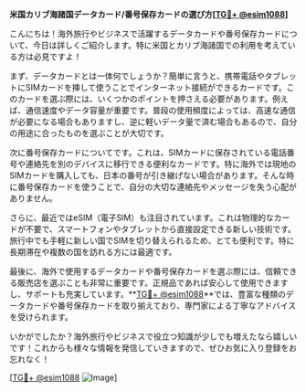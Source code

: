 **米国カリブ海諸国データカード/番号保存カードの選び方[[TG💪+ @esim1088](https://t.me/s/esim1088)]**

こんにちは！海外旅行やビジネスで活躍するデータカードや番号保存カードについて、今日は詳しくご紹介します。特に米国とカリブ海諸国での利用を考えている方は必見ですよ！

まず、データカードとは一体何でしょうか？簡単に言うと、携帯電話やタブレットにSIMカードを挿して使うことでインターネット接続ができるカードです。このカードを選ぶ際には、いくつかのポイントを押さえる必要があります。例えば、通信速度やデータ容量が重要です。普段の使用頻度によっては、高速な通信が必要になる場合もありますし、逆に軽いデータ量で済む場合もあるので、自分の用途に合ったものを選ぶことが大切です。

次に番号保存カードについてです。これは、SIMカードに保存されている電話番号や連絡先を別のデバイスに移行できる便利なカードです。特に海外では現地のSIMカードを購入しても、日本の番号が引き継げない場合があります。そんな時に番号保存カードを使うことで、自分の大切な連絡先やメッセージを失う心配がありません。

さらに、最近ではeSIM（電子SIM）も注目されています。これは物理的なカードが不要で、スマートフォンやタブレットから直接設定できる新しい技術です。旅行中でも手軽に新しい国でSIMを切り替えられるため、とても便利です。特に長期滞在や複数の国を訪れる方には最適です。

最後に、海外で使用するデータカードや番号保存カードを選ぶ際には、信頼できる販売店を選ぶことも非常に重要です。正規品であれば安心して使用できますし、サポートも充実しています。**[TG💪+ @esim1088](https://t.me/s/esim1088)**では、豊富な種類のデータカードや番号保存カードを取り揃えており、専門家による丁寧なアドバイスを受けられます。

いかがでしたか？海外旅行やビジネスで役立つ知識が少しでも増えたなら嬉しいです！これからも様々な情報を発信していきますので、ぜひお気に入り登録をお忘れなく！

[[TG💪+ @esim1088](https://t.me/s/esim1088) ![Image](https://i.postimg.cc/Y0z9fWf4/image.png)]